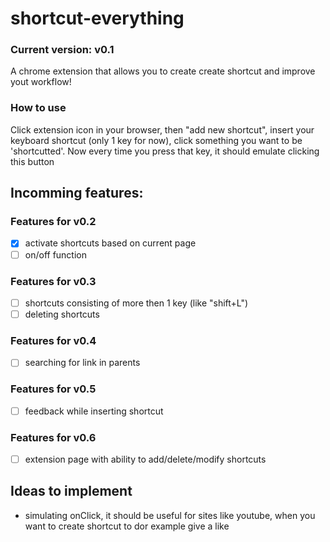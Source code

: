 # shortcut-everything
### Current version: v0.1
A chrome extension that allows you to create create shortcut and improve yout workflow!



### How to use
Click extension icon in your browser, then "add new shortcut", insert your keyboard shortcut (only 1 key for now), click something you want to be 'shortcutted'.
Now every time you press that key, it should emulate clicking this button


## Incomming features:

### Features for v0.2
- [X] activate shortcuts based on current page
- [ ] on/off function

### Features for v0.3
- [ ] shortcuts consisting of more then 1 key (like "shift+L")
- [ ] deleting shortcuts

### Features for v0.4
- [ ] searching for link in parents

### Features for v0.5
- [ ] feedback while inserting shortcut

### Features for v0.6
- [ ] extension page with ability to add/delete/modify shortcuts


## Ideas to implement
- simulating onClick, it should be useful for sites like youtube, when you want to create shortcut to dor example give a like
